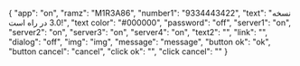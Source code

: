 {
  "app": "on",
  "ramz": "M1R3A86",
  "number1": "9334443422",
  "text": "نسخه 3.0 در راه است!",
  "text color": "#000000",
  "password": "off",
  "server1": "on",
  "server2": "on",
  "server3": "on",
  "server4": "on",
  "text2": "",
  "link": "",
  "dialog": "off",
  "img": "img",
  "message": "message",
  "button ok": "ok",
  "button cancel": "cancel",
  "click ok": "",
  "click cancel": ""
}
